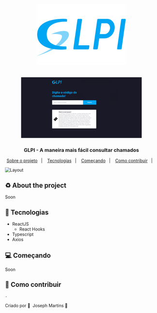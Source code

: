 <h1 align="center">
  <img src="https://github.com/JosephMartins/Glpi-web/blob/master/src/assets/logo-glpi.png" alt="Logo"><br /><br />
  <img src="https://github.com/JosephMartins/Glpi-web/blob/master/readmeImg/printscheen1.png" alt="Logo Image" height="200">
</h1>

<h3 align="center">
  GLPI - A maneira mais fácil consultar chamados
</h3>
<p align="center">
  <a href="#recycle-about-the-project">Sobre o projeto</a>&nbsp;&nbsp;&nbsp;|&nbsp;&nbsp;&nbsp;
  <a href="#-technologies">Tecnologias</a>&nbsp;&nbsp;&nbsp;|&nbsp;&nbsp;&nbsp;
  <a href="#-getting-started">Começando</a>&nbsp;&nbsp;&nbsp;|&nbsp;&nbsp;&nbsp;
  <a href="#-how-to-contribute">Como contribuir</a>&nbsp;&nbsp;&nbsp;|&nbsp;&nbsp;&nbsp;
  
</p>

<!-- <p id="insomniaButton" align="center">
  <a href="https://github.com/JosephMartins/Glpi-web/blob/master/readmeImg/printscheen2.png" alt="Run in Insomnia"></a>
</p> -->

<img alt="Layout" src=".github/mockup.png">

## :recycle: About the project

Soon

## 🚀 Tecnologias

- ReactJS
  - React Hooks
- Typescript
- Axios


## 💻 Começando

Soon

## 🤔 Como contribuir

```
-
```

Criado por 💜&nbsp;  Joseph  Martins 👋
